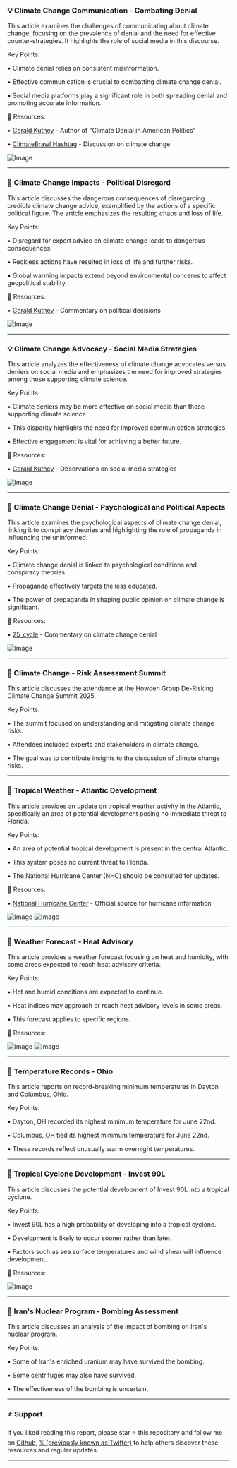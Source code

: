 ### 💡 Climate Change Communication - Combating Denial

This article examines the challenges of communicating about climate change, focusing on the prevalence of denial and the need for effective counter-strategies.  It highlights the role of social media in this discourse.

Key Points:

• Climate denial relies on consistent misinformation.


• Effective communication is crucial to combatting climate change denial.


• Social media platforms play a significant role in both spreading denial and promoting accurate information.



🔗 Resources:

• [Gerald Kutney](https://x.com/GeraldKutney) - Author of "Climate Denial in American Politics"

• [ClimateBrawl Hashtag](https://x.com/hashtag/ClimateBrawl?src=hashtag_click) -  Discussion on climate change

![Image](https://pbs.twimg.com/media/GpjanRkWsAAdRZH?format=jpg&name=small)


---
### 🤖 Climate Change Impacts - Political Disregard

This article discusses the dangerous consequences of disregarding credible climate change advice, exemplified by the actions of a specific political figure. The article emphasizes the resulting chaos and loss of life.

Key Points:

• Disregard for expert advice on climate change leads to dangerous consequences.


• Reckless actions have resulted in loss of life and further risks.


• Global warming impacts extend beyond environmental concerns to affect geopolitical stability.



🔗 Resources:

• [Gerald Kutney](https://x.com/GeraldKutney) - Commentary on political decisions

![Image](https://pbs.twimg.com/media/GuDQW_VWMAAjiPI?format=jpg&name=small)


---
### 💡 Climate Change Advocacy - Social Media Strategies

This article analyzes the effectiveness of climate change advocates versus deniers on social media and emphasizes the need for improved strategies among those supporting climate science.

Key Points:

• Climate deniers may be more effective on social media than those supporting climate science.


• This disparity highlights the need for improved communication strategies.


• Effective engagement is vital for achieving a better future.


🔗 Resources:

• [Gerald Kutney](https://x.com/GeraldKutney) -  Observations on social media strategies

![Image](https://pbs.twimg.com/media/GuD5JayXIAEJ7FK?format=jpg&name=small)


---
### 🤖 Climate Change Denial - Psychological and Political Aspects

This article examines the psychological aspects of climate change denial, linking it to conspiracy theories and highlighting the role of propaganda in influencing the uninformed.

Key Points:

• Climate change denial is linked to psychological conditions and conspiracy theories.


• Propaganda effectively targets the less educated.


•  The power of propaganda in shaping public opinion on climate change is significant.


🔗 Resources:

• [25_cycle](https://x.com/25_cycle) -  Commentary on climate change denial


![Image](https://pbs.twimg.com/media/GuHo8tzXkAAKcqQ?format=jpg&name=small)


---
### 🤖 Climate Change - Risk Assessment Summit

This article discusses the attendance at the Howden Group De-Risking Climate Change Summit 2025.

Key Points:

• The summit focused on understanding and mitigating climate change risks.


• Attendees included experts and stakeholders in climate change.


• The goal was to contribute insights to the discussion of climate change risks.



---
### 🤖 Tropical Weather - Atlantic Development

This article provides an update on tropical weather activity in the Atlantic, specifically an area of potential development posing no immediate threat to Florida.

Key Points:

•  An area of potential tropical development is present in the central Atlantic.


• This system poses no current threat to Florida.


•  The National Hurricane Center (NHC) should be consulted for updates.


🔗 Resources:

• [National Hurricane Center](http://nhc.noaa.gov) - Official source for hurricane information

![Image](https://pbs.twimg.com/media/GuHlziAXgAEPmLo?format=png&name=small)
![Image](https://pbs.twimg.com/media/GuHmvZnWwAAFG01?format=jpg&name=small)

---
### 🤖 Weather Forecast - Heat Advisory

This article provides a weather forecast focusing on heat and humidity, with some areas expected to reach heat advisory criteria.


Key Points:

• Hot and humid conditions are expected to continue.


• Heat indices may approach or reach heat advisory levels in some areas.


• This forecast applies to specific regions.


🔗 Resources:

![Image](https://pbs.twimg.com/media/GuHlYtZWcAAKr4q?format=jpg&name=small)
![Image](https://pbs.twimg.com/media/GuHlbMlWsAAPG5w?format=jpg&name=900x900)

---
### 🤖 Temperature Records - Ohio

This article reports on record-breaking minimum temperatures in Dayton and Columbus, Ohio.

Key Points:

• Dayton, OH recorded its highest minimum temperature for June 22nd.


• Columbus, OH tied its highest minimum temperature for June 22nd.


• These records reflect unusually warm overnight temperatures.



---
### 🤖 Tropical Cyclone Development - Invest 90L

This article discusses the potential development of Invest 90L into a tropical cyclone.

Key Points:

• Invest 90L has a high probability of developing into a tropical cyclone.


• Development is likely to occur sooner rather than later.


• Factors such as sea surface temperatures and wind shear will influence development.


🔗 Resources:

![Image](https://pbs.twimg.com/media/GuG02-PXsAAd7OZ?format=jpg&name=small)


---
### 🤖 Iran's Nuclear Program - Bombing Assessment

This article discusses an analysis of the impact of bombing on Iran's nuclear program.

Key Points:

• Some of Iran's enriched uranium may have survived the bombing.


• Some centrifuges may also have survived.


• The effectiveness of the bombing is uncertain.


---

### ⭐️ Support

If you liked reading this report, please star ⭐️ this repository and follow me on [Github](https://github.com/Drix10), [𝕏 (previously known as Twitter)](https://x.com/DRIX_10_) to help others discover these resources and regular updates.

---